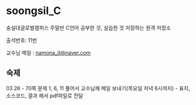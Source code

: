 # soongsil_C

숭실대글로벌캠퍼스 주말반 C언어 공부한 것, 실습한 것 저장하는 원격 저장소

출석번호: 11번

교수님 메일 : namona_it@naver.com

## 숙제

03.26 - 70쪽 문제 1, 6, 11 풀어서 교수님께 메일 보내기(목요일 저녁 6시까지) - 표지, 소스코드, 결과 해서 pdf파일로 전달
